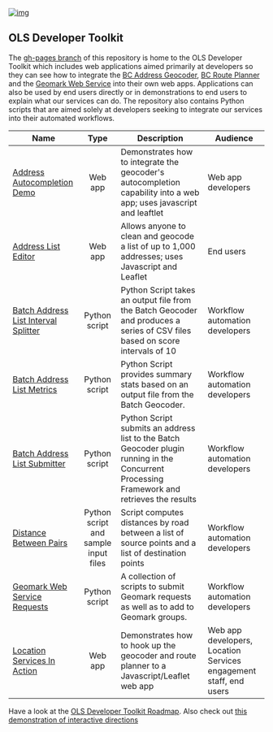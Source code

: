 [![img](https://img.shields.io/badge/Lifecycle-Stable-97ca00)](https://github.com/bcgov/repomountie/blob/master/doc/lifecycle-badges.md)

## OLS Developer Toolkit

The [gh-pages branch](https://github.com/bcgov/ols-devkit/tree/gh-pages) of this repository is home to the OLS Developer Toolkit which includes web applications aimed primarily at developers so they can see how to integrate the [BC Address Geocoder](https://www2.gov.bc.ca/gov/content?id=118DD57CD9674D57BDBD511C2E78DC0D), [BC Route Planner](https://www2.gov.bc.ca/gov/content?id=9D99E684CCD042CD88FADC51E079B4B5) and the [Geomark Web Service](https://www2.gov.bc.ca/gov/content?id=F6BAF45131954020BCFD2EBCC456F084) into their own web apps. Applications can also be used by end users directly or in demonstrations to end users to explain what our services can do. The repository also contains Python scripts that are aimed solely at developers seeking to integrate our services into their automated workflows.

|Name|Type|Description|Audience
|----|:----:|----|----|
[Address Autocompletion Demo](https://bcgov.github.io/ols-devkit/examples/address_autocomplete.html)|Web app|Demonstrates how to integrate the geocoder's autocompletion capability into a web app; uses javascript and leaftlet|Web app developers
[Address List Editor](https://bcgov.github.io/ols-devkit/ale/)|Web app|Allows anyone to clean and geocode a list of up to 1,000 addresses; uses Javascript and Leaflet|End users
[Batch Address List Interval Splitter](https://github.com/bcgov/ols-devkit/tree/gh-pages/ali)|Python script|Python Script takes an output file from the Batch Geocoder and produces a series of CSV files based on score intervals of 10 | Workflow automation developers|
[Batch Address List Metrics](https://github.com/bcgov/ols-devkit/tree/gh-pages/alm)|Python script|Python Script provides summary stats based on an output file from the Batch Geocoder.| Workflow automation developers|
[Batch Address List Submitter](https://github.com/bcgov/ols-devkit/tree/gh-pages/als)|Python script|Python Script submits an address list to the Batch Geocoder plugin running in the Concurrent Processing Framework and retrieves the results| Workflow automation developers|
[Distance Between Pairs](https://github.com/bcgov/ols-devkit/tree/gh-pages/bps)|Python script and sample input files| Script computes distances by road between a list of source points and a list of destination points|Workflow automation developers|
[Geomark Web Service Requests](https://github.com/bcgov/ols-devkit/tree/gh-pages/geomark/scripts)|Python script| A collection of scripts to submit Geomark requests as well as to add to Geomark groups.|Workflow automation developers|
[Location Services In Action](https://bcgov.github.io/ols-devkit/ols-demo/index.html)|Web app|Demonstrates how to hook up the geocoder and route planner to a Javascript/Leaflet web app|Web app developers, Location Services engagement staff, end users|


Have a look at the [OLS Developer Toolkit Roadmap](https://github.com/bcgov/ols-devkit/blob/gh-pages/ols-devkit-roadmap.md).
Also check out [this demonstration of interactive directions](https://github.com/bcgov/ols-devkit/blob/gh-pages/interactive-directions.md)
